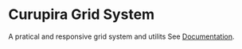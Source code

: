 # Curupira Grid System
A pratical and responsive grid system and utilits 
See [Documentation](https://cli.vuejs.org/config/).
